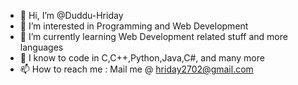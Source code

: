 - 👋 Hi, I’m @Duddu-Hriday
- 👀 I’m interested in Programming and Web Development
- 🌱 I’m currently learning Web Development related stuff and more languages
- 💞️ I know to code in C,C++,Python,Java,C#, and many more
- 📫 How to reach me : Mail me @ hriday2702@gmail.com

<!---
Duddu-Hriday/Duddu-Hriday is a ✨ special ✨ repository because its `README.md` (this file) appears on your GitHub profile.
You can click the Preview link to take a look at your changes.
--->
